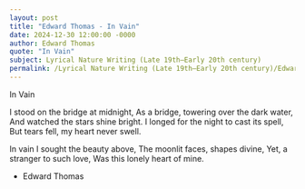 ```yaml
---
layout: post
title: "Edward Thomas - In Vain"
date: 2024-12-30 12:00:00 -0000
author: Edward Thomas
quote: "In Vain"
subject: Lyrical Nature Writing (Late 19th–Early 20th century)
permalink: /Lyrical Nature Writing (Late 19th–Early 20th century)/Edward Thomas/Edward Thomas - In Vain
---
```


In Vain

I stood on the bridge at midnight,
As a bridge, towering over the dark water,
And watched the stars shine bright.
I longed for the night to cast its spell,
But tears fell, my heart never swell.

In vain I sought the beauty above,
The moonlit faces, shapes divine,
Yet, a stranger to such love,
Was this lonely heart of mine.


- Edward Thomas
